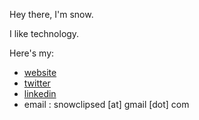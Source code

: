 Hey there, I'm snow.

I like technology. 

Here's my:
- [website](snowclipsed.github.io)
- [twitter](x.com/snowclipsed)
- [linkedin](https://www.linkedin.com/in/hardikbishnoi/)
- email : snowclipsed [at] gmail [dot] com
